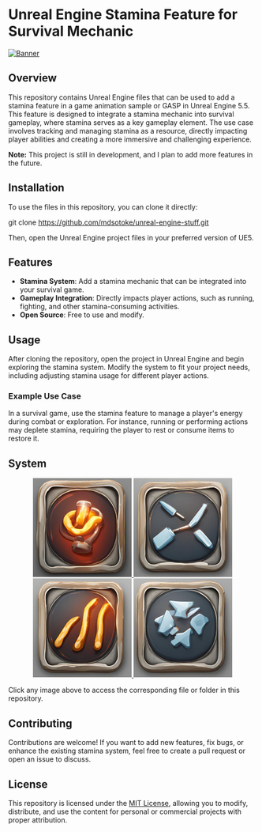 # Unreal Engine Stamina Feature for Survival Mechanic  

[![Banner](https://i.postimg.cc/GtgdSj2Z/stats.jpg)](https://postimg.cc/0KSTzD7f)

## Overview  
This repository contains Unreal Engine files that can be used to add a stamina feature in a game animation sample or GASP in Unreal Engine 5.5. This feature is designed to integrate a stamina mechanic into survival gameplay, where stamina serves as a key gameplay element. The use case involves tracking and managing stamina as a resource, directly impacting player abilities and creating a more immersive and challenging experience.  

**Note:** This project is still in development, and I plan to add more features in the future.  

## Installation  
To use the files in this repository, you can clone it directly:

git clone https://github.com/mdsotoke/unreal-engine-stuff.git


Then, open the Unreal Engine project files in your preferred version of UE5.

## Features  
- **Stamina System**: Add a stamina mechanic that can be integrated into your survival game.
- **Gameplay Integration**: Directly impacts player actions, such as running, fighting, and other stamina-consuming activities.
- **Open Source**: Free to use and modify.

## Usage  
After cloning the repository, open the project in Unreal Engine and begin exploring the stamina system. Modify the system to fit your project needs, including adjusting stamina usage for different player actions.

### Example Use Case  
In a survival game, use the stamina feature to manage a player's energy during combat or exploration. For instance, running or performing actions may deplete stamina, requiring the player to rest or consume items to restore it.

## System  
<p align="center">
  <a href="https://pixeldrain.com/u/srXm6Y3j">
    <img src="https://raw.githubusercontent.com/mdsotoke/unreal-engine-stuff/main/images/health.jpg" alt="Health" width="200" />
  </a>
  <a href="https://www.youtube.com/watch?v=random_video_id">
    <img src="https://raw.githubusercontent.com/mdsotoke/unreal-engine-stuff/main/images/stamina.jpg" alt="Stamina" width="200" />
  </a>
  <a href="https://www.youtube.com/watch?v=random_video_id">
    <img src="https://raw.githubusercontent.com/mdsotoke/unreal-engine-stuff/main/images/starvation.jpg" alt="Starvation" width="200" />
  </a>
  <a href="https://www.youtube.com/watch?v=random_video_id">
    <img src="https://raw.githubusercontent.com/mdsotoke/unreal-engine-stuff/main/images/energy.jpg" alt="Energy" width="200" />
  </a>
</p>


Click any image above to access the corresponding file or folder in this repository.

## Contributing  
Contributions are welcome! If you want to add new features, fix bugs, or enhance the existing stamina system, feel free to create a pull request or open an issue to discuss.

## License  
This repository is licensed under the [MIT License](LICENSE), allowing you to modify, distribute, and use the content for personal or commercial projects with proper attribution.
